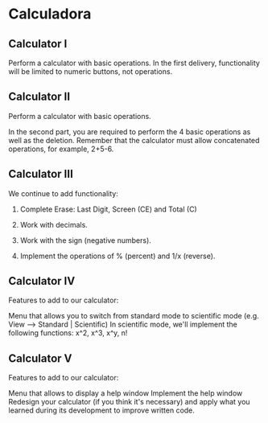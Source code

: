 # Calculadora

## Calculator I 

Perform a calculator with basic operations. In the first delivery, functionality will be limited to numeric buttons, not operations.

## Calculator II 

Perform a calculator with basic operations.

In the second part, you are required to perform the 4 basic operations as well as the deletion. Remember that the calculator must allow concatenated operations, for example, 2+5-6.

## Calculator III 

We continue to add functionality:

1. Complete Erase: Last Digit, Screen (CE) and Total (C)

2. Work with decimals.

3. Work with the sign (negative numbers).

4. Implement the operations of % (percent) and 1/x (reverse).

## Calculator IV 

Features to add to our calculator:

Menu that allows you to switch from standard mode to scientific mode (e.g. View --> Standard | Scientific)
In scientific mode, we'll implement the following functions: x^2, x^3, x^y, n!

## Calculator V 

Features to add to our calculator:

Menu that allows to display a help window
Implement the help window
Redesign your calculator (if you think it's necessary) and apply what you learned during its development to improve written code.
